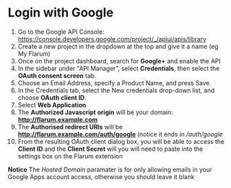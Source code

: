 
# Login with Google

1. Go to the Google API Console: https://console.developers.google.com/project/_/apiui/apis/library
2. Create a new project in the dropdown at the top and give it a name (eg My Flarum)
3. Once on the project dashboard, search for **Google+** and enable the API
5. In the sidebar under "API Manager", select **Credentials**, then select the **OAuth consent screen** tab.
6. Choose an Email Address, specify a Product Name, and press Save.
7. In the Credentials tab, select the New credentials drop-down list, and choose **OAuth client ID**.
8. Select **Web Application**
9. The **Authorized Javascript origin** will be your domain: **http://flarum.example.com**
10. The **Authorised redirect URIs** will be **http://flarum.example.com/auth/google** (notice it ends in */auth/google*
11. From the resulting OAuth client dialog box, you will be able to access the **Client ID** and the **Client Secret** will you will need to paste into the settings box on the Flarum extension

**Notice**
The *Hosted Domain* paramater is for only allowing emails in your Google Apps account access, otherwise you should leave it blank